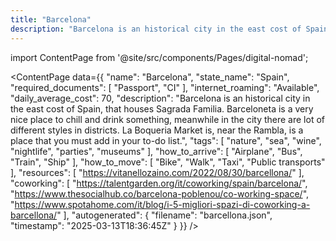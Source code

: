 ```yaml
---
title: "Barcelona"
description: "Barcelona is an historical city in the east cost of Spain, that houses Sagrada Familia. Barceloneta is a very nice place to chill and drink something, meanwhile in the city there are lot of different styles in districts. La Boqueria Market is, near the Rambla, is a place that you must add in your to-do list."
---
```

import ContentPage from '@site/src/components/Pages/digital-nomad';

<ContentPage
    data={{
  "name": "Barcelona",
  "state_name": "Spain",
  "required_documents": [
    "Passport",
    "CI"
  ],
  "internet_roaming": "Available",
  "daily_average_cost": 70,
  "description": "Barcelona is an historical city in the east cost of Spain, that houses Sagrada Familia. Barceloneta is a very nice place to chill and drink something, meanwhile in the city there are lot of different styles in districts. La Boqueria Market is, near the Rambla, is a place that you must add in your to-do list.",
  "tags": [
    "nature",
    "sea",
    "wine",
    "nightlife",
    "parties",
    "museums"
  ],
  "how_to_arrive": [
    "Airplane",
    "Bus",
    "Train",
    "Ship"
  ],
  "how_to_move": [
    "Bike",
    "Walk",
    "Taxi",
    "Public transports"
  ],
  "resources": [
    "https://vitanellozaino.com/2022/08/30/barcellona/"
  ],
  "coworking": [
    "https://talentgarden.org/it/coworking/spain/barcelona/",
    "https://www.thesocialhub.co/barcelona-poblenou/co-working-space/",
    "https://www.spotahome.com/it/blog/i-5-migliori-spazi-di-coworking-a-barcellona/"
  ],
  "autogenerated": {
    "filename": "barcellona.json",
    "timestamp": "2025-03-13T18:36:45Z"
  }
}}
/>
